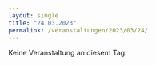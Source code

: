 ```yaml
---
layout: single
title: "24.03.2023"
permalink: /veranstaltungen/2023/03/24/
---
```


Keine Veranstaltung an diesem Tag.
